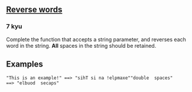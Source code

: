 <h2><a href=https://www.codewars.com/kata/5259b20d6021e9e14c0010d4/train/javascript target="_blank">Reverse words</a></h2><h3>7 kyu</h3><p>Complete the function that accepts a string parameter, and reverses each word in the string. <strong>All</strong> spaces in the string should be retained.</p><h2 id="examples">Examples</h2><pre><code>"This is an example!" ==&gt; "sihT si na !elpmaxe""double  spaces"      ==&gt; "elbuod  secaps"</code></pre>